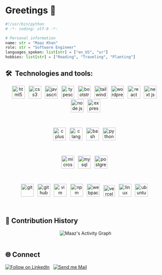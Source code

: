 <h1 align="left">Greetings 👋 </h1>
 
```python
#!/usr/bin/python
# -*- coding: utf-8 -*-

# Personal information
name: str = "Maaz Khan"
role: str = "Software Engineer"
languages_spoken: list[str] = ["en_US", "ur"]
hobbies: list[str] = ["Reading", "Traveling", "Planting"]
```

## 🛠  Technologies and tools:

[tech_tools_anchor]: #icon

<div align="center">

[<img src="https://cdn.jsdelivr.net/gh/devicons/devicon@latest/icons/html5/html5-original.svg" alt="html5" title="HTML5" width="40" height="40" />][tech_tools_anchor]
&nbsp;
[<img src="https://cdn.jsdelivr.net/gh/devicons/devicon@latest/icons/css3/css3-original.svg" alt="css3" title="CSS3"  width="40" height="40" />][tech_tools_anchor]
&nbsp;
[<img src="https://cdn.jsdelivr.net/gh/devicons/devicon@latest/icons/javascript/javascript-original.svg" alt="javascript" title="Javascript" width="40" height="40" />][tech_tools_anchor]
&nbsp;
[<img src="https://cdn.jsdelivr.net/gh/devicons/devicon@latest/icons/typescript/typescript-original.svg" alt="typescript" title="Typescript" width="40" height="40" />][tech_tools_anchor]
  &nbsp;
[<img src="https://cdn.jsdelivr.net/gh/devicons/devicon@latest/icons/bootstrap/bootstrap-original.svg" alt="bootstrap" title="Bootstrap" width="40" height="40" />][tech_tools_anchor]
  &nbsp;
[<img src="https://cdn.jsdelivr.net/gh/devicons/devicon@latest/icons/tailwindcss/tailwindcss-original.svg" alt="tailwind css" title="Tailwind CSS" width="40" height="40" />][tech_tools_anchor]
  &nbsp;
[<img src="https://cdn.jsdelivr.net/gh/maazkhandev75/HostedAssets@main/icons/wordpress1.svg" alt="wordpress" title="Wordpress"  width="40" height="40" />][tech_tools_anchor]
  &nbsp;
[<img src="https://cdn.jsdelivr.net/gh/devicons/devicon@latest/icons/react/react-original.svg" alt="react" title="React.js" width="40" height="40" />][tech_tools_anchor]
  &nbsp;
[<img src="https://cdn.jsdelivr.net/gh/devicons/devicon@latest/icons/nextjs/nextjs-original.svg" alt="next js" title="Next.js" width="40" height="40" />][tech_tools_anchor]
  &nbsp;
[<img src="https://cdn.jsdelivr.net/gh/devicons/devicon@latest/icons/nodejs/nodejs-plain-wordmark.svg" alt="node js" title="Node.js" width="40" height="40" />][tech_tools_anchor]
  &nbsp;
[<img src="https://cdn.jsdelivr.net/gh/maazkhan75/HostedAssets@main/icons/expressjs.svg" alt="express js" title="Express.js"  width="40" height="40" />][tech_tools_anchor]
</div>

<br>

<div align="center">

[<img src="https://cdn.jsdelivr.net/gh/devicons/devicon@latest/icons/cplusplus/cplusplus-original.svg" alt="c plus plus" title="C++" width="40" height="40" />][tech_tools_anchor]
  &nbsp;
[<img src="https://cdn.jsdelivr.net/gh/devicons/devicon@latest/icons/c/c-original.svg" alt="c language" title="C" width="40" height="40" />][tech_tools_anchor]
  &nbsp;
[<img src="https://cdn.jsdelivr.net/gh/maazkhan75/HostedAssets@main/icons/bash2.svg" alt="bash" title="Bash" width="40" height="40" />][tech_tools_anchor]
  &nbsp;
[<img src="https://cdn.jsdelivr.net/gh/devicons/devicon@latest/icons/python/python-original.svg" alt="python" title="Python" width="40" height="40" />][tech_tools_anchor]
  &nbsp;
</div>

<br>

<div align="center">

[<img src="https://cdn.jsdelivr.net/gh/devicons/devicon@latest/icons/microsoftsqlserver/microsoftsqlserver-original.svg" alt="microsoft sql server" title="Microsoft SQL Server" width="40" height="40" />][tech_tools_anchor]
  &nbsp;
[<img src="https://cdn.jsdelivr.net/gh/devicons/devicon@latest/icons/mysql/mysql-original.svg" alt="mysql" title="MySql" width="40" height="40" />][tech_tools_anchor]
  &nbsp;
[<img src="https://cdn.jsdelivr.net/gh/devicons/devicon@latest/icons/postgresql/postgresql-original.svg" alt="postgresql" title="Postgre Sql" width="40" height="40" />][tech_tools_anchor]
  &nbsp;
</div>

<br>

<div align="center">

[<img src="https://cdn.jsdelivr.net/gh/devicons/devicon@latest/icons/git/git-original.svg" alt="git" title="Git" width="40" height="40" />][tech_tools_anchor]
  &nbsp;
[<img src="https://cdn.jsdelivr.net/gh/maazkhandev75/HostedAssets@main/icons/github.svg" alt="github" title="Github" width="40" height="40"/>][tech_tools_anchor]
  &nbsp;
[<img src="https://cdn.jsdelivr.net/gh/devicons/devicon@latest/icons/vim/vim-original.svg" alt="vim" title="Vim" width="40" height="40" />][tech_tools_anchor]
  &nbsp;
[<img src="https://cdn.jsdelivr.net/gh/devicons/devicon@latest/icons/npm/npm-original-wordmark.svg" alt="npm" title="NPM" width="40" height="40" />][tech_tools_anchor]
  &nbsp;
[<img src="https://cdn.jsdelivr.net/gh/devicons/devicon@latest/icons/webpack/webpack-original.svg" alt="webpack" title="Webpack" width="40" height="40" />][tech_tools_anchor]
  &nbsp;
  [<img src="https://cdn.jsdelivr.net/gh/maazkhandev75/HostedAssets@main/icons/vercel1.svg" alt="vercel" title="Vercel" width="36" height="36" />][tech_tools_anchor]
  &nbsp;
[<img src="https://cdn.jsdelivr.net/gh/devicons/devicon@latest/icons/linux/linux-original.svg" alt="linux" title="Linux" width="40" height="40" />][tech_tools_anchor]
  &nbsp;
[<img src="https://cdn.jsdelivr.net/gh/devicons/devicon@latest/icons/ubuntu/ubuntu-original.svg" alt="ubuntu" title="Ubuntu" width="40" height="40" />][tech_tools_anchor]
  &nbsp;
</div>

<br>

## 📅 Contribution History
<div align="center">
<img alt="Maaz's Activity Graph" src="https://github-readme-activity-graph.vercel.app/graph/?username=maazkhandev75&bg_color=1F222E&color=F8D866&line=f01000&point=FFFFFF&hide_border=true" />
</div>

<br>

## 🌐 Connect
<p align="left">
 
  <a href="https://www.linkedin.com/in/maazkhan75/"><img title="Follow on LinkedIn" src="https://img.shields.io/badge/LinkedIn-0077B5?style=for-the-badge&logo=linkedin&logoColor=white"/></a>
  &nbsp;
 <a href="mailto:maazkhan75555@gmail.com"><img title="Send me Mail" src="https://img.shields.io/badge/Gmail-D14836?style=for-the-badge&logo=gmail&logoColor=white"/></a>
</p>
